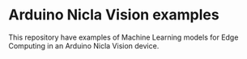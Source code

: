 # Arduino Nicla Vision examples

This repository have examples of Machine Learning models for Edge Computing in an Arduino Nicla Vision device.
